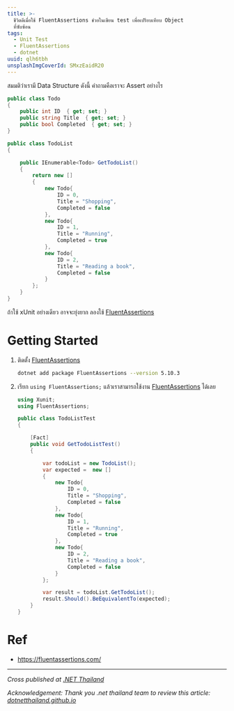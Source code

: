 ```yaml
---
title: >-
  ชีวิตดีเมื่อใช้ FluentAssertions ช่วยในเขียน test เพื่อเปรียบเทียบ Object
  ที่ซับซ้อน
tags:
  - Unit Test
  - FluentAssertions
  - dotnet
uuid: qlh6tbh
unsplashImgCoverId: SMxzEaidR20
---
```


สมมติว่าเรามี Data Structure ดังนี้ คำถามคือเราจะ Assert อย่างไร

```cs
public class Todo
{
    public int ID  { get; set; }
    public string Title  { get; set; }
    public bool Completed  { get; set; }
}

public class TodoList
{

    public IEnumerable<Todo> GetTodoList()
    {
        return new []
        {
            new Todo{
                ID = 0,
                Title = "Shopping",
                Completed = false
            },
            new Todo{
                ID = 1,
                Title = "Running",
                Completed = true
            },
            new Todo{
                ID = 2,
                Title = "Reading a book",
                Completed = false
            }
        };
    }
}
```

ถ้าใช้ xUnit อย่างเดียว อาจจะยุ่งยาก ลองใช้ [FluentAssertions](https://www.nuget.org/packages/FluentAssertions)

# Getting Started

1. ติดตั้ง [FluentAssertions](https://www.nuget.org/packages/FluentAssertions)

    ```sh
    dotnet add package FluentAssertions --version 5.10.3
    ```

2. เรียก `using FluentAssertions;` แล้วเราสามารถใช้งาน [FluentAssertions](https://www.nuget.org/packages/FluentAssertions) ได้เลย

    ```cs
    using Xunit;
    using FluentAssertions;

    public class TodoListTest
    {

        [Fact]
        public void GetTodoListTest()
        {

            var todoList = new TodoList();
            var expected =  new []
            {
                new Todo{
                    ID = 0,
                    Title = "Shopping",
                    Completed = false
                },
                new Todo{
                    ID = 1,
                    Title = "Running",
                    Completed = true
                },
                new Todo{
                    ID = 2,
                    Title = "Reading a book",
                    Completed = false
                }
            };

            var result = todoList.GetTodoList();
            result.Should().BeEquivalentTo(expected);
        }
    }
    ```

# Ref

- https://fluentassertions.com/


---


*Cross published at [.NET Thailand](https://www.dotnetthailand.com/testing/fluent-assertions)*

*Acknowledgement: Thank you .net thailand team to review this article: [dotnetthailand.github.io](https://www.dotnetthailand.com)*
